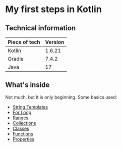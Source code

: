 My first steps in Kotlin
=

## Technical information

| Piece of tech | Version |
|---------------|---------|
| Kotlin        | 1.6.21  |
| Gradle        | 7.4.2   |
| Java          | 17      |

## What's inside

Not much, but it is only beginning. Some basics used:

- [String Templates](https://kotlinlang.org/docs/basic-syntax.html#string-templates)
- [For Loop](https://kotlinlang.org/docs/basic-syntax.html#for-loop)
- [Ranges](https://kotlinlang.org/docs/basic-syntax.html#ranges)
- [Collections](https://kotlinlang.org/docs/basic-syntax.html#collections)
- [Classes](https://kotlinlang.org/docs/classes.html)
- [Functions](https://kotlinlang.org/docs/functions.html)
- [Properties](https://kotlinlang.org/docs/properties.html)
